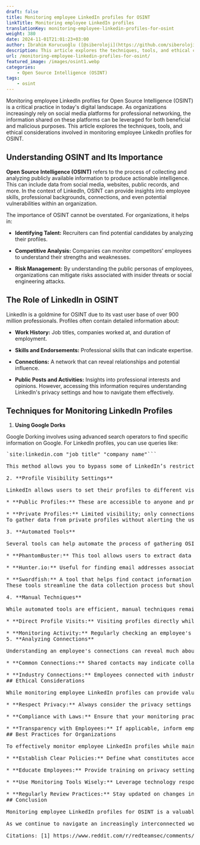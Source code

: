 ```yaml
---
draft: false
title: Monitoring employee LinkedIn profiles for OSINT
linkTitle: Monitoring employee LinkedIn profiles
translationKey: monitoring-employee-linkedin-profiles-for-osint
weight: 380
date: 2024-11-01T21:01:23+03:00
author: İbrahim Korucuoğlu ([@siberoloji](https://github.com/siberoloji))
description: This article explores the techniques, tools, and ethical considerations involved in monitoring employee LinkedIn profiles for OSINT.
url: /monitoring-employee-linkedin-profiles-for-osint/
featured_image: /images/osint1.webp
categories:
    - Open Source Intelligence (OSINT)
tags:
    - osint
---
```



Monitoring employee LinkedIn profiles for Open Source Intelligence (OSINT) is a critical practice in today's digital landscape. As organizations increasingly rely on social media platforms for professional networking, the information shared on these platforms can be leveraged for both beneficial and malicious purposes. This article explores the techniques, tools, and ethical considerations involved in monitoring employee LinkedIn profiles for OSINT.

## Understanding OSINT and Its Importance

**Open Source Intelligence (OSINT)** refers to the process of collecting and analyzing publicly available information to produce actionable intelligence. This can include data from social media, websites, public records, and more. In the context of LinkedIn, OSINT can provide insights into employee skills, professional backgrounds, connections, and even potential vulnerabilities within an organization.

The importance of OSINT cannot be overstated. For organizations, it helps in:

* **Identifying Talent:** Recruiters can find potential candidates by analyzing their profiles.

* **Competitive Analysis:** Companies can monitor competitors’ employees to understand their strengths and weaknesses.

* **Risk Management:** By understanding the public personas of employees, organizations can mitigate risks associated with insider threats or social engineering attacks.

## The Role of LinkedIn in OSINT

LinkedIn is a goldmine for OSINT due to its vast user base of over 900 million professionals. Profiles often contain detailed information about:

* **Work History:** Job titles, companies worked at, and duration of employment.

* **Skills and Endorsements:** Professional skills that can indicate expertise.

* **Connections:** A network that can reveal relationships and potential influence.

* **Public Posts and Activities:** Insights into professional interests and opinions.
However, accessing this information requires understanding LinkedIn's privacy settings and how to navigate them effectively.

## Techniques for Monitoring LinkedIn Profiles

1. **Using Google Dorks**

Google Dorking involves using advanced search operators to find specific information on Google. For LinkedIn profiles, you can use queries like:

<!-- wp:code -->
<pre class="wp-block-code">`site:linkedin.com "job title" "company name"```

This method allows you to bypass some of LinkedIn’s restrictions by directly searching for public profiles without logging in.

2. **Profile Visibility Settings**

LinkedIn allows users to set their profiles to different visibility levels. Employees may choose to keep their profiles private or visible only to connections. Understanding these settings is crucial for effective monitoring:

* **Public Profiles:** These are accessible to anyone and provide the most data.

* **Private Profiles:** Limited visibility; only connections can view detailed information.
To gather data from private profiles without alerting the user, consider using anonymous browsing techniques or adjusting your privacy settings.

3. **Automated Tools**

Several tools can help automate the process of gathering OSINT from LinkedIn:

* **PhantomBuster:** This tool allows users to extract data from LinkedIn profiles automatically.

* **Hunter.io:** Useful for finding email addresses associated with LinkedIn profiles.

* **Swordfish:** A tool that helps find contact information based on LinkedIn URLs.
These tools streamline the data collection process but should be used responsibly to avoid violating LinkedIn's terms of service.

4. **Manual Techniques**

While automated tools are efficient, manual techniques remain valuable:

* **Direct Profile Visits:** Visiting profiles directly while in private mode can help gather information without notifying the user.

* **Monitoring Activity:** Regularly checking an employee's public activity (posts, comments) provides insights into their professional engagement and interests.
5. **Analyzing Connections**

Understanding an employee's connections can reveal much about their professional network. Look for:

* **Common Connections:** Shared contacts may indicate collaboration or influence.

* **Industry Connections:** Employees connected with industry leaders may have access to valuable insights or opportunities.
## Ethical Considerations

While monitoring employee LinkedIn profiles can provide valuable intelligence, it is essential to approach this practice ethically:

* **Respect Privacy:** Always consider the privacy settings chosen by individuals. Avoid intrusive methods that could violate trust.

* **Compliance with Laws:** Ensure that your monitoring practices comply with local laws regarding privacy and data protection.

* **Transparency with Employees:** If applicable, inform employees about monitoring practices as part of company policy.
## Best Practices for Organizations

To effectively monitor employee LinkedIn profiles while maintaining ethical standards, organizations should implement best practices:

* **Establish Clear Policies:** Define what constitutes acceptable monitoring practices within your organization.

* **Educate Employees:** Provide training on privacy settings and the implications of sharing information online.

* **Use Monitoring Tools Wisely:** Leverage technology responsibly to gather insights without infringing on personal privacy.

* **Regularly Review Practices:** Stay updated on changes in LinkedIn’s policies and adjust your strategies accordingly.
## Conclusion

Monitoring employee LinkedIn profiles for OSINT is a valuable practice that can yield significant insights into both individual capabilities and organizational vulnerabilities. By employing effective techniques while adhering to ethical standards, organizations can harness the power of OSINT to enhance recruitment efforts, improve security measures, and stay competitive in their respective industries.

As we continue to navigate an increasingly interconnected world, understanding how to leverage platforms like LinkedIn responsibly will be crucial for both personal and organizational success in the realm of open-source intelligence.

Citations: [1] https://www.reddit.com/r/redteamsec/comments/1140cuq/osint_enumerating_employees_on_linkedin_and_xing/ [2] https://www.youtube.com/watch?v=bIAdx3CAjtM [3] https://www.youtube.com/watch?v=343phF1UiEE [4] <a href="https://molfar.com/en/blog/linkedin-for-osint-investigations">https://molfar.com/en/blog/linkedin-for-osint-investigations</a> [5] https://www.linkedin.com/pulse/how-hackers-can-profile-your-organization-using-osint-ajay-chandhok [6] https://github.com/osintambition/Social-Media-OSINT-Tools-Collection [7] https://www.neotas.com/osint-sources-social-media-osint/ [8] https://github.com/waffl3ss/NameSpi
